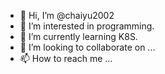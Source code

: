- 👋 Hi, I’m @chaiyu2002
- 👀 I’m interested in programming.
- 🌱 I’m currently learning K8S.
- 💞️ I’m looking to collaborate on ...
- 📫 How to reach me ...

<!---
chaiyu2002/chaiyu2002 is a ✨ special ✨ repository because its `README.md` (this file) appears on your GitHub profile.
You can click the Preview link to take a look at your changes.
--->
